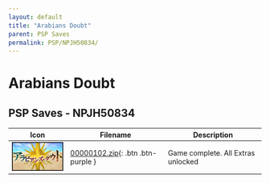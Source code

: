 ```yaml
---
layout: default
title: "Arabians Doubt"
parent: PSP Saves
permalink: PSP/NPJH50834/
---
```

# Arabians Doubt

## PSP Saves - NPJH50834

| Icon | Filename | Description |
|------|----------|-------------|
| ![Arabians Doubt](ICON0.PNG) | [00000102.zip](00000102.zip){: .btn .btn-purple } | Game complete. All Extras unlocked |
